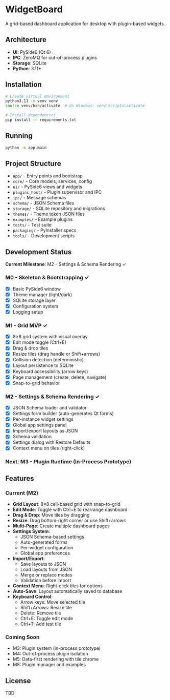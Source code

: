 # WidgetBoard

A grid-based dashboard application for desktop with plugin-based widgets.

## Architecture

- **UI**: PySide6 (Qt 6)
- **IPC**: ZeroMQ for out-of-process plugins
- **Storage**: SQLite
- **Python**: 3.11+

## Installation

```bash
# Create virtual environment
python3.11 -m venv venv
source venv/bin/activate  # On Windows: venv\Scripts\activate

# Install dependencies
pip install -r requirements.txt
```

## Running

```bash
python -m app.main
```

## Project Structure

- `app/` - Entry points and bootstrap
- `core/` - Core models, services, config
- `ui/` - PySide6 views and widgets
- `plugins_host/` - Plugin supervisor and IPC
- `ipc/` - Message schemas
- `schema/` - JSON Schema files
- `storage/` - SQLite repository and migrations
- `themes/` - Theme token JSON files
- `examples/` - Example plugins
- `tests/` - Test suite
- `packaging/` - PyInstaller specs
- `tools/` - Development scripts

## Development Status

**Current Milestone**: M2 - Settings & Schema Rendering ✓

### M0 - Skeleton & Bootstrapping ✓
- [x] Basic PySide6 window
- [x] Theme manager (light/dark)
- [x] SQLite storage layer
- [x] Configuration system
- [x] Logging setup

### M1 - Grid MVP ✓
- [x] 8×8 grid system with visual overlay
- [x] Edit mode toggle (Ctrl+E)
- [x] Drag & drop tiles
- [x] Resize tiles (drag handle or Shift+arrows)
- [x] Collision detection (deterministic)
- [x] Layout persistence to SQLite
- [x] Keyboard accessibility (arrow keys)
- [x] Page management (create, delete, navigate)
- [x] Snap-to-grid behavior

### M2 - Settings & Schema Rendering ✓
- [x] JSON Schema loader and validator
- [x] Settings form builder (auto-generates Qt forms)
- [x] Per-instance widget settings
- [x] Global app settings panel
- [x] Import/export layouts as JSON
- [x] Schema validation
- [x] Settings dialog with Restore Defaults
- [x] Context menu on tiles (right-click)

### Next: M3 - Plugin Runtime (In-Process Prototype)

## Features

### Current (M2)
- **Grid Layout**: 8×8 cell-based grid with snap-to-grid
- **Edit Mode**: Toggle with Ctrl+E to rearrange dashboard
- **Drag & Drop**: Move tiles by dragging
- **Resize**: Drag bottom-right corner or use Shift+arrows
- **Multi-Page**: Create multiple dashboard pages
- **Settings System**:
  - JSON Schema-based settings
  - Auto-generated forms
  - Per-widget configuration
  - Global app preferences
- **Import/Export**:
  - Save layouts to JSON
  - Load layouts from JSON
  - Merge or replace modes
  - Validation before import
- **Context Menu**: Right-click tiles for options
- **Auto-Save**: Layout automatically saved to database
- **Keyboard Control**:
  - Arrow keys: Move selected tile
  - Shift+Arrows: Resize tile
  - Delete: Remove tile
  - Ctrl+E: Toggle edit mode
  - Ctrl+T: Add test tile

### Coming Soon
- M3: Plugin system (in-process prototype)
- M4: Out-of-process plugin isolation
- M5: Data-first rendering with tile chrome
- M8: Plugin manager and examples

## License

TBD